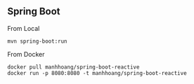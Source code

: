 ## Spring Boot

From Local

```
mvn spring-boot:run
```

From Docker

```
docker pull manhhoang/spring-boot-reactive
docker run -p 8080:8080 -t manhhoang/spring-boot-reactive
```

